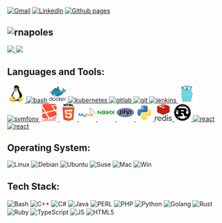 [![Gmail](https://img.shields.io/badge/Gmail-D14836?style=for-the-badge&logo=gmail&logoColor=white&link=mailto:rnapoles86@gmail.com)](mailto:rnapoles86@gmail.com)
[![LinkedIn](https://img.shields.io/badge/-LinkedIn-0077B5?style=for-the-badge&logo=LinkedIn&logoColor=white)](https://www.linkedin.com/in/reinier-nápoles-martínez-aa0400136/)
[![Github pages](https://img.shields.io/badge/-Portfolio-000000?style=for-the-badge&logo=github&logoColor=white)](https://rnapoles.github.io/)

## ![rnapoles](https://komarev.com/ghpvc/?username=rnapoles&label=Profile%20views&color=0e75b6&style=flat)
<div>
  <a href="https://rnapoles.github.io/">
    <img height="190em" src ="https://github-readme-stats.vercel.app/api?username=rnapoles&show_icons=true&theme=dark&show_icons=true&count_private=true">
    <img height="190em" src ="https://github-readme-stats.vercel.app/api/top-langs/?username=rnapoles&layout=compact&hide_border=true&hide=jupyter%20notebook,html,roff,puppet,oxygene,smarty,xslt,makefile,gap,qmake,component%20pascal,css&langs_count=10&theme=dark">
  </a>
</div>

## Languages and Tools:
<p align="left">
  <a href="https://www.linux.org/" target="_blank" rel="noreferrer">
    <img src="https://raw.githubusercontent.com/devicons/devicon/master/icons/linux/linux-original.svg"
    alt="linux" width="40" height="40" />
  </a>
  <a href="https://www.gnu.org/software/bash/" target="_blank" rel="noreferrer">
    <img src="https://www.vectorlogo.zone/logos/gnu_bash/gnu_bash-icon.svg" alt="bash" width="40"
    height="40" />
  </a>
  <a href="https://www.docker.com/" target="_blank" rel="noreferrer">
    <img src="https://raw.githubusercontent.com/devicons/devicon/master/icons/docker/docker-original-wordmark.svg"
    alt="docker" width="40" height="40" />
  </a>
  <a href="https://kubernetes.io" target="_blank" rel="noreferrer">
    <img src="https://www.vectorlogo.zone/logos/kubernetes/kubernetes-icon.svg" alt="kubernetes"
    width="40" height="40" />
  </a>
  <a href="https://gitlab.com" target="_blank" rel="noreferrer">
    <img src="https://www.vectorlogo.zone/logos/gitlab/gitlab-icon.svg" alt="gitlab"
    width="40" height="40" />
  </a>
  <a href="https://git-scm.com/" target="_blank" rel="noreferrer">
    <img src="https://www.vectorlogo.zone/logos/git-scm/git-scm-icon.svg" alt="git" width="40"
    height="40" />
  </a>
  <a href="https://www.jenkins.io" target="_blank" rel="noreferrer">
    <img src="https://www.vectorlogo.zone/logos/jenkins/jenkins-icon.svg" alt="jenkins" width="40"
    height="40" />
  </a>
  <a href="https://golang.org" target="_blank" rel="noreferrer">
    <img src="https://raw.githubusercontent.com/devicons/devicon/master/icons/go/go-original.svg"
    alt="go" width="40" height="40" />
  </a>
  <a href="https://symfony.com" target="_blank" rel="noreferrer">
    <img src="https://www.vectorlogo.zone/logos/symfony/symfony-icon.svg" alt="symfony" width="40"
    height="40" />
  </a>
  <a href="https://laravel.com/" target="_blank" rel="noreferrer">
    <img src="https://raw.githubusercontent.com/devicons/devicon/master/icons/laravel/laravel-plain-wordmark.svg"
    alt="laravel" width="40" height="40" />
  </a>
  <a href="https://www.w3.org/html/" target="_blank" rel="noreferrer">
    <img src="https://raw.githubusercontent.com/devicons/devicon/master/icons/html5/html5-original-wordmark.svg"
    alt="html5" width="40" height="40" />
  </a>
  <a href="https://www.mysql.com/" target="_blank" rel="noreferrer">
    <img src="https://raw.githubusercontent.com/devicons/devicon/master/icons/mysql/mysql-original-wordmark.svg"
    alt="mysql" width="40" height="40" />
  </a>
  <a href="https://www.nginx.com" target="_blank" rel="noreferrer">
    <img src="https://raw.githubusercontent.com/devicons/devicon/master/icons/nginx/nginx-original.svg"
    alt="nginx" width="40" height="40" />
  </a>
  <a href="https://www.php.net" target="_blank" rel="noreferrer">
    <img src="https://raw.githubusercontent.com/devicons/devicon/master/icons/php/php-original.svg"
    alt="php" width="40" height="40" />
  </a>
  <a href="https://www.python.org" target="_blank" rel="noreferrer">
    <img src="https://raw.githubusercontent.com/devicons/devicon/master/icons/python/python-original.svg"
    alt="python" width="40" height="40" />
  </a>
  <a href="https://redis.io" target="_blank" rel="noreferrer">
    <img src="https://raw.githubusercontent.com/devicons/devicon/master/icons/redis/redis-original-wordmark.svg"
    alt="redis" width="40" height="40" />
  </a>
  <a href="https://www.rust-lang.org" target="_blank" rel="noreferrer">
    <img src="https://raw.githubusercontent.com/devicons/devicon/master/icons/rust/rust-plain.svg"
    alt="rust" width="40" height="40" />
  </a>
  <a href="https://react.dev/" target="_blank" rel="noreferrer">
    <img src="https://upload.wikimedia.org/wikipedia/commons/4/47/React.svg" alt="react"
    width="40" height="40" />
  </a>
  <a href="https://angular.io/" target="_blank" rel="noreferrer">
    <img src="https://upload.wikimedia.org/wikipedia/commons/c/cf/Angular_full_color_logo.svg" alt="react"
    width="40" height="40" />
  </a>
</p>


## Operating System:
![Linux](https://img.shields.io/badge/Linux-FCC624?style=for-the-badge&logo=linux&logoColor=black)
![Debian](https://img.shields.io/badge/Debian-A81D33?style=for-the-badge&logo=debian&logoColor=white)
![Ubuntu](https://img.shields.io/badge/Ubuntu-E95420?style=for-the-badge&logo=ubuntu&logoColor=white)
![Suse](https://img.shields.io/badge/SUSE-0C322C?style=for-the-badge&logo=SUSE&logoColor=white)
![Mac](https://img.shields.io/badge/mac%20os-000000?style=for-the-badge&logo=apple&logoColor=white)
![Win](https://img.shields.io/badge/Windows-0078D6?style=for-the-badge&logo=windows&logoColor=white)

## Tech Stack:
<div style="display: inline_block">
  <img align="center" alt="Bash" src="https://img.shields.io/badge/Shell_Script-121011?style=for-the-badge&logo=gnu-bash&logoColor=white">
  <img align="center" alt="C++" src="https://img.shields.io/badge/CPP-54205A?style=for-the-badge&logo=cplusplus&logoColor=white">
  <img align="center" alt="C#" src="https://img.shields.io/badge/Csharp-54205A?style=for-the-badge&logo=csharp&logoColor=white">
  <img align="center" alt="Java" src="https://img.shields.io/badge/Java-0C322C?style=for-the-badge&logo=java&logoColor=white">
  <img align="center" alt="PERL" src="https://img.shields.io/badge/Perl-39457E?style=for-the-badge&logo=perl&logoColor=white">
  <img align="center" alt="PHP" src="https://img.shields.io/badge/PHP-777BB4?style=for-the-badge&logo=php&logoColor=white">
  <img align="center" alt="Python" src="https://img.shields.io/badge/Python-14354C?style=for-the-badge&logo=python&logoColor=white">
  <img align="center" alt="Golang" src="https://img.shields.io/badge/Go-00ADD8?style=for-the-badge&logo=go&logoColor=white">
  <img align="center" alt="Rust" src="https://img.shields.io/badge/Rust-000000?style=for-the-badge&logo=rust&logoColor=white">
  <img align="center" alt="Ruby" src="https://img.shields.io/badge/Ruby-A91401?style=for-the-badge&logo=ruby&logoColor=white">
  <img align="center" alt="TypeScript" src="https://img.shields.io/badge/TypeScript-F7DF1E?style=for-the-badge&logo=typescript&logoColor=323330">
  <img align="center" alt="JS" src="https://img.shields.io/badge/JavaScript-323330?style=for-the-badge&logo=javascript&logoColor=F7DF1E">
  <img align="center" alt="HTML5" src="https://img.shields.io/badge/HTML5-E34F26?style=for-the-badge&logo=html5&logoColor=white">
</div>  
